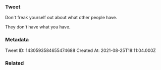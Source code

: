 ### Tweet
Don't freak yourself out about what other people have.

They don't have what you have.

### Metadata
Tweet ID: 1430593584655474688
Created At: 2021-08-25T18:11:04.000Z

### Related

